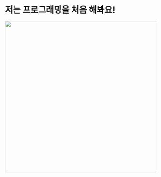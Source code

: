 # 저는 프로그래밍을 처음 해봐요!
<img src = "http://postfiles8.naver.net/20151222_279/dajiou98_1450744014621291b0_JPEG/www_google_co_kr_20151222_091331.jpg?type=w2" width = "500">

